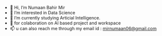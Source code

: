 - 👋 Hi, I’m Numaan Bahir Mir
- 👀 I’m interested in Data Science     
- 🌱 I’m currently studying Articial Intelligence. 
- 💞️ for colaboration on AI based project and workspace
- 📫 u can also reach me through my email id : mirnumaan06@gmail.com

<!---
mirnumaan/mirnumaan is a ✨ special ✨ repository because its `README.md` (this file) appears on your GitHub profile.
You can click the Preview link to take a look at your changes.
--->
